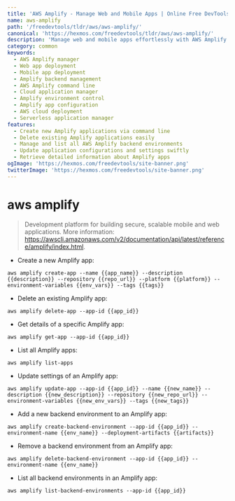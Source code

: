 ```yaml
---
title: 'AWS Amplify - Manage Web and Mobile Apps | Online Free DevTools by Hexmos'
name: aws-amplify
path: '/freedevtools/tldr/aws/aws-amplify/'
canonical: 'https://hexmos.com/freedevtools/tldr/aws/aws-amplify/'
description: 'Manage web and mobile apps effortlessly with AWS Amplify. Deploy secure and scalable applications using command line. Free online tool, no registration required.'
category: common
keywords:
  - AWS Amplify manager
  - Web app deployment
  - Mobile app deployment
  - Amplify backend management
  - AWS Amplify command line
  - Cloud application manager
  - Amplify environment control
  - Amplify app configuration
  - AWS cloud deployment
  - Serverless application manager
features:
  - Create new Amplify applications via command line
  - Delete existing Amplify applications easily
  - Manage and list all AWS Amplify backend environments
  - Update application configurations and settings swiftly
  - Retrieve detailed information about Amplify apps
ogImage: 'https://hexmos.com/freedevtools/site-banner.png'
twitterImage: 'https://hexmos.com/freedevtools/site-banner.png'
---
```


# aws amplify

> Development platform for building secure, scalable mobile and web applications.
> More information: <https://awscli.amazonaws.com/v2/documentation/api/latest/reference/amplify/index.html>.

- Create a new Amplify app:

`aws amplify create-app --name {{app_name}} --description {{description}} --repository {{repo_url}} --platform {{platform}} --environment-variables {{env_vars}} --tags {{tags}}`

- Delete an existing Amplify app:

`aws amplify delete-app --app-id {{app_id}}`

- Get details of a specific Amplify app:

`aws amplify get-app --app-id {{app_id}}`

- List all Amplify apps:

`aws amplify list-apps`

- Update settings of an Amplify app:

`aws amplify update-app --app-id {{app_id}} --name {{new_name}} --description {{new_description}} --repository {{new_repo_url}} --environment-variables {{new_env_vars}} --tags {{new_tags}}`

- Add a new backend environment to an Amplify app:

`aws amplify create-backend-environment --app-id {{app_id}} --environment-name {{env_name}} --deployment-artifacts {{artifacts}}`

- Remove a backend environment from an Amplify app:

`aws amplify delete-backend-environment --app-id {{app_id}} --environment-name {{env_name}}`

- List all backend environments in an Amplify app:

`aws amplify list-backend-environments --app-id {{app_id}}`
